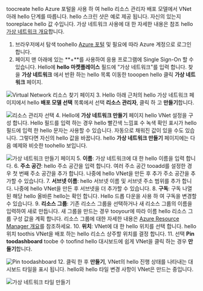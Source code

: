 toocreate hello Azure 포털을 사용 하 여 hello 리소스 관리자 배포 모델에서 VNet 아래 hello 단계를 따릅니다. hello 스크린 샷은 예로 제공 됩니다. 자신의 있는지 tooreplace hello 값 수입니다. 가상 네트워크 사용에 대 한 자세한 내용은 참조 hello [가상 네트워크 개요](../articles/virtual-network/virtual-networks-overview.md)합니다.

1. 브라우저에서 탐색 toohello [Azure 포털](http://portal.azure.com) 및 필요에 따라 Azure 계정으로 로그인 합니다.
2. 페이지 맨 아래에 있는 **+**를 사용하여 응용 프로그램에 Single Sign-On 할 수 있습니다. Hello에 **hello 마켓플레이스** 필드에 "가상 네트워크"를 입력 합니다. 찾을 **가상 네트워크** 에서 반환 하는 hello 목록 이동한 tooopen hello 클릭 **가상 네트워크** 페이지.

  ![Virtual Network 리소스 찾기 페이지](./media/vpn-gateway-basic-vnet-rm-portal-include/newvnetportal700.png "가상 네트워크 리소스 찾기 페이지")
3. Hello 아래 근처의 hello 가상 네트워크 페이지에서 hello **배포 모델 선택** 목록에서 선택 **리소스 관리자**, 클릭 하 고 **만들기**합니다.

  ![리소스 관리자 선택](./media/vpn-gateway-basic-vnet-rm-portal-include/resourcemanager250.png "리소스 관리자 선택")
4. Hello에 **가상 네트워크 만들기** 페이지 hello VNet 설정을 구성 합니다. Hello 필드를 입력 하는 경우 hello 빨간색 느낌표 수 녹색 확인 표시가 hello 필드에 입력 한 hello 문자는 사용할 수 있습니다. 자동으로 채워진 값이 있을 수도 있습니다. 그렇다면 자신의 hello 값을 바꿉니다. hello **가상 네트워크 만들기** 페이지에는 다음 예제와 비슷한 toohello 보입니다.

  ![가상 네트워크 만들기 페이지](./media/vpn-gateway-basic-vnet-rm-portal-include/createvnet300.png "가상 네트워크 만들기 페이지")
5. **이름**: 가상 네트워크에 대 한 hello 이름을 입력 합니다.
6. **주소 공간**: hello 주소 공간을 입력 합니다. 여러 주소 공간 tooadd를 설정한 경우 첫 번째 주소 공간을 추가 합니다. 나중에 hello VNet을 만든 후 추가 주소 공간을 추가할 수 있습니다.
7. **서브넷 이름**: hello 서브넷 이름 및 서브넷 주소 범위를 추가 합니다. 나중에 hello VNet을 만든 후 서브넷을 더 추가할 수 있습니다.
8. **구독**: 구독 나열 된 해당 hello 올바른 hello는 확인 합니다. Hello 드롭 다운을 사용 하 여 구독을 변경할 수 있습니다.
9. **리소스 그룹**: 기존 리소스 그룹을 선택하거나 새 리소스 그룹의 이름을 입력하여 새로 만듭니다. 새 그룹을 만드는 경우 tooyour에 따라 이름 hello 리소스 그룹 구성 값을 계획 합니다. 리소스 그룹에 대한 자세한 내용은 [Azure Resource Manager 개요](../articles/azure-resource-manager/resource-group-overview.md#resource-groups)를 참조하세요.
10. **위치**: VNet에 대 한 hello 위치를 선택 합니다. hello 위치 toothis VNet을 배포 하는 hello 리소스 상주할 위치를 결정 합니다.
11. 선택 **Pin toodashboard** toobe 수 toofind hello 대시보드에 쉽게 VNet을 클릭 하는 경우 **만들기**합니다.

 ![Pin toodashboard](./media/vpn-gateway-basic-vnet-rm-portal-include/pintodashboard150.png "pin toodashboard")
12. 클릭 한 후 **만들기**, VNet의 hello 진행 상태를 나타내는 대시보드 타일을 표시 됩니다. hello와 hello 타일 변경 사항이 VNet은 만드는 중입니다.

  ![가상 네트워크 타일 만들기](./media/vpn-gateway-basic-vnet-rm-portal-include/deploying150.png "Creating virtual network tile")